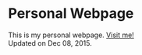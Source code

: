 Personal Webpage
================
This is my personal webpage. [Visit me!](http://stlong0521.github.io)
<br />
Updated on Dec 08, 2015.
